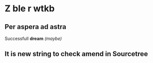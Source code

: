 # Z ble r wtkb

## Per aspera ad astra

Successfull **dream** *(maybe)*

## It is new string to check amend in **Sourcetree**